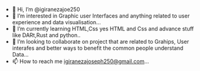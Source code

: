- 👋 Hi, I’m @igiranezajoe250
- 👀 I’m interested in Graphic user Interfaces and anything related to user experience and data visualisation...
- 🌱 I’m currently learning HTML,Css yes HTML and Css and advance stuff like DARt,Rust and python..
- 💞️ I’m looking to collaborate on project that are related to Grahips, User interafes and better ways to benefit the common people understand Data...
- 📫 How to reach me igiranezajoseph250@gmail.com...

<!---
igiranezajoe250/igiranezajoe250 is a ✨ special ✨ repository because its `README.md` (this file) appears on your GitHub profile.
You can click the Preview link to take a look at your changes.
--->
